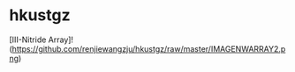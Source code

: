 # hkustgz
[III-Nitride Array]!
(https://github.com/renjiewangzju/hkustgz/raw/master/IMAGENWARRAY2.png)
